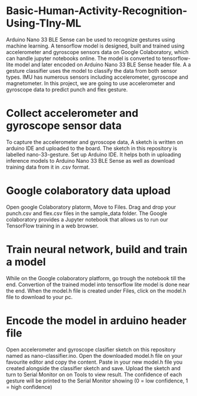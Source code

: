 # Basic-Human-Activity-Recognition-Using-TIny-ML
Arduino Nano 33 BLE Sense can be used to recognize gestures using machine learning. A tensorflow model is designed, built and trained using accelerometer and gyroscope sensors data on Google Colaboratory, which can handle jupyter notebooks online. The model is converted to tensorflow-lite model and later encoded on Arduino Nano 33 BLE Sense header file. A a gesture classifier uses the model to classify the data from both sensor types. IMU has numerous sensors including accelerometer, gyroscope and magnetometer. In this project, we are going to use accelerometer and gyroscope data to predict punch and flex gesture.
# Collect accelerometer and gyroscope sensor data
To capture the accelerometer and gyroscope data, A sketch is written on arduino IDE and uploaded to the board. The sketch in this repository is labelled nano-33-gesture. Set up Arduino IDE. It helps both in uploading inference models to Arduino Nano 33 BLE Sense as well as download training data from it in .csv format. 
# Google colaboratory data upload
Open google Colaboratory platorm, Move to Files. Drag and drop your punch.csv and flex.csv files in the sample_data folder. The Google colaboratory provides a Jupyter notebook that allows us to run our TensorFlow training in a web browser.
# Train neural network, build and train a model
While on the Google colaboratory platform, go trough the notebook till the end. Convertion of the trained model into tensorflow lite model is done near the end. When the model.h file is created under Files, click on the model.h file to download to your pc.
# Encode the model in arduino header file
Open accelerometer and gyroscope clasifier sketch on this repository named as nano-classifier.ino.
Open the downloaded model.h file on your favourite editor and copy the content. Paste in your new model.h file you created alongside the classifier sketch and save. Upload the sketch and turn to Serial Monitor on on Tools to view result. The confidence of each gesture will be printed to the Serial Monitor showing (0 = low confidence, 1 = high confidence)

